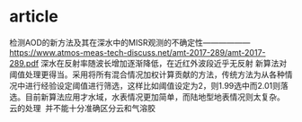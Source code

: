 # article
检测AOD的新方法及其在深水中的MISR观测的不确定性——————https://www.atmos-meas-tech-discuss.net/amt-2017-289/amt-2017-289.pdf
深水在反射率随波长增加逐渐降低，在近红外波段近乎无反射
新算法对阈值处理更得当。采用将所有混合情况加权计算贡献的方法，传统方法为从各种情况中进行经验设定阈值进行筛选，这样比如阈值设定为2，则1.99选中而2.01则落选。目前新算法应用才水域，水表情况更加简单，而陆地型地表情况则太复杂。
云的处理  并不能十分准确区分云和气溶胶
